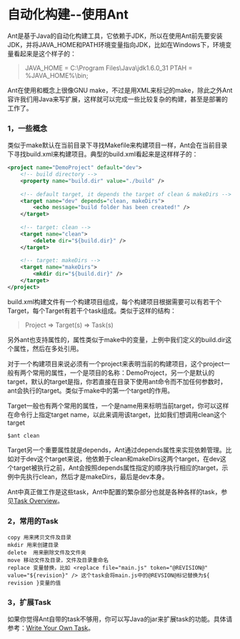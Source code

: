 自动化构建--使用Ant
==============

Ant是基于Java的自动化构建工具，它依赖于JDK，所以在使用Ant前先要安装JDK，并将JAVA_HOME和PATH环境变量指向JDK，比如在Windows下，环境变量看起来是这个样子的：

> JAVA_HOME = C:\Program Files\Java\jdk1.6.0_31
> PTAH = %JAVA_HOME%\bin;

Ant在使用和概念上很像GNU make，不过是用XML来标记的make，除此之外Ant容许我们用Java来写扩展，这样就可以完成一些比较复杂的构建，甚至是部署的工作了。

### 1，一些概念

类似于make默认在当前目录下寻找Makefile来构建项目一样，Ant会在当前目录下寻找build.xml来构建项目。典型的build.xml看起来是这样样子的：

```xml
<project name="DemoProject" default="dev">
    <!-- build directory -->
    <property name="build.dir" value="./build" />
 
    <!-- default target, it depends the target of clean & makeDirs -->
    <target name="dev" depends="clean, makeDirs">
        <echo message="build folder has been created!" />
    </target>
 
    <!-- target: clean -->
    <target name="clean">
        <delete dir="${build.dir}" />
    </target>
 
    <!-- target: makeDirs -->
    <target name="makeDirs">
        <mkdir dir="${build.dir}" />
    </target>
</project>
```

build.xml构建文件有一个构建项目组成，每个构建项目根据需要可以有若干个Target，每个Target有若干个task组成。类似于这样的结构：

> Project => Target(s) => Task(s)

另外ant也支持属性的，属性类似于make中的变量，上例中我们定义的build.dir这个属性，然后在多处引用。

对于一个构建项目来说必须有一个project来表明当前的构建项目，这个project一般有两个常用的属性，一个是项目的名称：DemoProject，另一个是默认的target，默认的target是指，你若直接在目录下使用ant命令而不加任何参数时，ant会执行的target。类似于make中的第一个target的作用。

Target一般也有两个常用的属性，一个是name用来标明当前target，你可以这样在命令行上指定target name，以此来调用该target，比如我们想调用clean这个target

`$ant clean`

Target另一个重要属性就是depends，Ant通过depends属性来实现依赖管理。比如对于dev这个target来说，他依赖于clean和makeDirs这两个target，在dev这个target被执行之前，Ant会按照depends属性指定的顺序执行相应的target，示例中先执行clean，然后才是makeDirs，最后是dev本身。

Ant中真正做工作是这些task，Ant中配置的繁杂部分也就是各种各样的task，参见[Task Overview](http://ant.apache.org/manual/tasksoverview.html)。

### 2，常用的Task

```text
copy 用来拷贝文件及目录
mkdir 用来创建目录
delete  用来删除文件及文件夹
move 移动文件及目录，文件及目录重命名
replace 变量替换，比如 <replace file="main.js" token="@REVISION@" value="${revision}" /> 这个task会将main.js中的@REVSION@标记替换为${ revision }变量的值
```
 
### 3，扩展Task

如果你觉得Ant自带的task不够用，你可以写Java的jar来扩展task的功能。具体请参考：[Write Your Own Task](http://ant.apache.org/manual/develop.html#writingowntask)。
